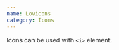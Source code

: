 ```yaml
---
name: Lovicons
category: Icons
---
```


Icons can be used with `<i>` element.

```lovicons:/assets/html/lovicons.html
```

```lovicons:/assets/css/lovicons.css hidden
```